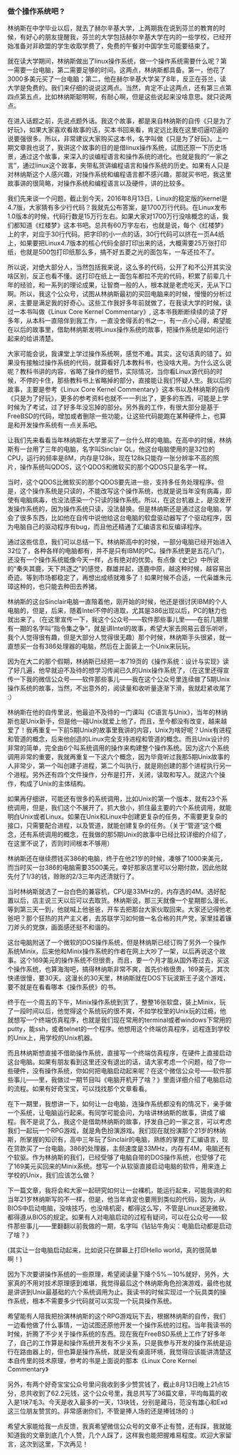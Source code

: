 ### 做个操作系统吧 ?
林纳斯在中学毕业以后，就去了赫尔辛基大学，上两期我在说到芬兰的教育的时候，有好心的朋友提醒我，芬兰的大学包括赫尔辛基大学在内的一些学校，已经开始准备对非欧盟的学生收取学费了，免费的午餐对中国学生可能要结束了。

就在读大学期间，林纳斯做出了linux操作系统，做一个操作系统需要什么呢？第一需要一台电脑，第二需要足够的时间。这两点，林纳斯都具备。第一，他花了3000多美元买了一台电脑；第二，他在赫尔辛基大学呆了8年，反正在芬兰，读大学是免费的。我们来仔细的说说这两点。当然，肯定不止这两点，还有第三点第四点第五点，比如林纳斯聪明啊，有耐心啊，但是这些说起来没啥意思。就只说两点。

在进入话题之前，先说点题外话。我这个故事，都是来自林纳斯的自传《只是为了好玩》，如果大家喜欢看故事的话，买本书回来看，肯定远比我在这里叨逼叨逼的说要强很多。所以，非常建议大家购买这本书，名字叫做《只是为了好玩》。上一期文章我也说了，我讲这个故事的目的是借linux操作系统，试图还原一下历史场景，通过这个故事，来深入的谈编程语言和操作系统的进化。也就是我的“一家之言”，通过linux这个故事，夹带私货讲编程语言和操作系统的历史。如果有人只是对林纳斯这个人感兴趣，对操作系统和编程语言都不感兴趣，那就买书吧，我这里故事讲的很简略，对操作系统和编程语言以及硬件，讲的比较多。

我们先来谈一个问题，截止到今天，2016年8月13日，Linux的稳定版的kernel是4.7版，大家猜有多少行代码？我就先公布答案，是1700万行代码。在Linux发布1.0版本的时候，代码行数是15万行左右。如果大家对1700万行没啥概念的话，我们都知道《红楼梦》这本书吧。总共有60万字左右，也就是说，每个《红楼梦》上的字，对应于30行代码。把字印的小一点的话，30行代码可以挤在一页A4纸上，如果要把Linux4.7版本的核心代码全部打印出来的话，大概需要25万张打印纸，也就是500包打印纸那么多，搞不好五菱之光的面包车，一车还拉不了。

所以说，对绝大部分人，当然包括我来说，这么多的代码，公开了和不公开其实没啥区别，反正也看不懂。这打印在纸上一面包车都拉不完的代码，积累了前辈几十年的经验，和一系列的理论成果，让智商一般的人，根本就是老虎吃天，无从下口啊。所以，我这个公众号，试图从林纳斯最初的买回电脑来的时候，慢慢的分析过来，主要是满足我的好奇心。这些工作我好多年前就做了，在我读大学的时候，读过一本书叫做《Linux Core Kernel Commentary》, 这本书我断断续续的读了好多年，从本科一直陪伴到我工作，一直没舍得丢的书之一，有一点小心得，希望能在以后的故事里，借助林纳斯发明Linux操作系统的故事，把操作系统是如何运行起来的给讲清楚。

大家可能会说，我课堂上学过操作系统啊，感觉不难。其实，这句话真的错了。如果没有接触过操作系统的代码，就算看好几本教科书，也没啥大用。为什么这么说呢？教科书讲的内容，省略了操作的细节，实际情况，当你看Linux源代码的时候，不停的卡住，那些教科书上省略掉的部分，直接能让我们怀疑人生。我以后的故事，主要是参考《Linux Core Kernel Commentary》这本书以及林纳斯的自传《只是为了好玩》，更多的参考资料也就不一一列出了，更多的东西，可能是上学时候为了考试，过了好多年没忘掉的部分。另外我的工作，有很大部分是基于FreeBSD的代码，增加或者删除一些功能，让这些代码能跑在某种硬件上，也算是和开发操作系统有一点关系吧。

让我们先来看看当年林纳斯在大学里买了一台什么样的电脑。在高中的时候，林纳斯有一台用了三年的电脑，名字叫Sinclair QL，他这台电脑使用的是32位的CPU，运行的频率是8M，内存是128k，现在128k只能存一张分辨率不高的照片，操作系统叫QDOS，这个QDOS和微软买的那个QDOS只是名字一样。

当时，这个QDOS比微软买的那个QDOS要先进一些，支持多任务处理程序。但是，这个操作系统是只读的，不能改写这个操作系统，也就是说当年没有病毒，即使有电脑病毒，也没法感染一个只读的操作系统。所以，在这台机器上，是没发开发操作系统的，因为操作系统只读，没法替换。但是林纳斯还是通过这台电脑，学会了很多东西，比如他在自传中说他给这台电脑的软盘驱动器写了个驱动程序，因为电脑自己的驱动程序有bug，而且他还精通了汇编语言和反编译程序。

通过这些信息，我们可以总结一下。林纳斯高中的时候，一部分电脑已经开始进入32位了，各种各样的电脑都有，并不是只有IBM的PC。操作系统更是五花八门，还没有一个操作系统能像今天一样，占有绝对的优势。有点像《史记》中所说的“秦失其鹿，天下共逐之”的感觉，群雄并起，逐鹿中原，越这种时候，越容易出奇迹。等到市场都稳定了，再想出成绩就难多了！如果时候不合适，一代枭雄朱元璋这种的，也只能去种田去养猪。

林纳斯的这台Sinclair电脑一直陪着他，刚开始的时候，他还是很讨厌IBM的个人电脑的，但是，后来，随着Intel不停的进取，尤其是386出现以后，PC的魅力也就出来了。（在这里宣传一下，我这个公众号——软件那些事儿里——在前几期里有一期的名字叫“指令集之争”，就是讲Intel的故事，希望大家去网易云音乐听听，我个人觉得很有趣，但是大部分人觉得很无趣）那个时候，林纳斯手头很紧，就一直想买一台有386处理器的电脑，然后在上面装上一个Unix来玩玩。

因为在大二的那个假期，林纳斯已经把一本719页的《操作系统：设计与实现》读了好几遍，他早就迫不及待的想学习传闻已久的Unix操作系统了，（在这里还得宣传一下我的微信公众号——软件那些事儿——我在这个公众号里连续做了5期Unix操作系统的故事，当然，不出意外的，阅读量和收听量逐渐下滑，我就赶紧收尾了 :）

林纳斯在他的自传里说，他最迫不及待的一门课叫《C语言与Unix》，当年的林纳斯也是Unix新手，但是他一碰Unix就爱上他了，而且，至今都没有改变，越来越爱了！我再重复一下前5期Unix的故事里我讲的内容，Unix为啥好呢？Unix有进程和管道的概念，后来他创造的Linux完全支持进程和管道的概念。而且Unix设计的非常的简单，完全由6个叫系统调用的操作来构建整个操作系统。因为这六个系统调用非常的重要，我就再重复一下这六个概念，因为毕竟听过我那5期Unix故事的人非常少，第一个叫创建子进程，第二个叫执行，就是刚创建的那个进程执行另一个进程。另外还有四个文件操作，分布是打开，关闭，读取和写入。就这六个操作，构成了Unix的主体结构。

如果再仔细讲，可能还有很多的系统调用，比如Unix的第一个版本，就有23个系统调用，但是，我们这个不展开了。抓大放小，抓住最主要的六个系统调用，就能明白Unix或者Linux。如果在Unix和Linux中创建更复杂的任务，不需要更复杂的接口，只需要配合进程，以及管道，就能创建复杂的任务。（关于“管道”这个概念，还有系统调用的概念，在我做的那5期Unix的故事中已经比较详细的介绍了，在这里不说了，否则时间根本不够用）

林纳斯还在继续攒钱买386的电脑，终于在他21岁的时候，凑够了1000来美元，而当时买一台386的电脑需要3500美元，幸好那家店里可以分期付款，因此他就先付了1/3的钱，赊账的2/3三年内还清就行了。

当时林纳斯就选了一台白色的兼容机，CPU是33MHz的，内存选的4M。选好配置以后，店主说三天以后可以去取货。林纳斯说，那三天就像一个星期那么漫长。等到第三天一到，他就喊上他爸爸，开车去把那台大家伙取回来。大家还记得他老爸吧？那个狂热的共产主义者，去苏联学习如何做一名合格的共产党，家里挂着镰刀斧头的党旗，画面感还挺不和谐的。

这台电脑附送了一个微软的DOS操作系统，但是林纳斯已经订购了另外一个操作系统Minix，后来他和Minix操作系统的作者在网上大吵了一架，以后再说这个故事。这个169美元的操作系统不但很贵，而且，要一个月才能从国外寄过去，买这个操作系统，也算海淘吧，搞得林纳斯非常不爽，首先价格很贵，169美元，其次快递很慢，要30天。这漫长的30天里，林纳斯就在DOS下玩波斯王子这个游戏，要不就是在看看哪本《操作系统》的书。

终于在一个周五的下午，Minix操作系统到货了，整整16张软盘，装上Minix，玩了一段时间以后，他觉得这个系统玩的很不爽，不如学校里的Unix玩的过瘾，他就想写一个终端仿真程序，也就是我们现在常用的terminal或者windows下常用的putty，能ssh，或者telnet的一个程序。他想用这个终端仿真程序，远程连到学校的Unix上，用学校的Unix机器。

而且林纳斯想直接不借助操作系统，直接写一个终端仿真程序，在硬件上直接启动这台电脑。如果有朋友看到这里还没有退出的话，请大家考虑一个问题，给了你一些硬件，没有操作系统，你如何把电脑启动起来呢？在这个微信公众号——软件那些事儿——里，我做过一期节目叫《电脑开机开了啥？》里面详细介绍了电脑启动的流程。如果有好奇宝宝，可以找找那个文章看看。

在下一期里，我想讲一下，如何让一台电脑，连操作系统都没有的情况下，亲手做一个系统，让电脑运行起来。有同学可能会问，为啥讲林纳斯的故事，讲成了编程。我不是说了么，我这个是借助林纳斯的故事，抒发自己的一家之言，可以考虑我们一起玩一个RPG游戏，就是角色扮演游戏。我们现在就扮演那个21岁的林纳斯，所掌握的知识有，高中三年玩了Sinclair的电脑，熟练的掌握了汇编语言，现在贷款买了一台电脑，386的处理器，主频速度是33MHz，内存有4M，电脑还有个软驱。作为林纳斯的我们，已经受够了电脑自带的DOS操作系统，也受够了花了169美元买回来的Minix系统。想写一个从软驱直接启动电脑的软件，用来连上学校的Unix，我们应该怎么做？

下一篇文章，我将会和大家一起研究如何让一台裸机，能运行起来，可能我讲的和当年21岁林纳斯写的不一样，但是，他当年肯定也要用到类似的代码，因为，从BIOS中启动电脑，没啥技巧，也没啥机密，都得这么写，不管是Linux还是微软，都得遵从BIOS的规定。如果有人对电脑启动的过程有疑问，可以在公众号——软件那些事儿——里翻翻以前我做的一期，名字叫《钻钻牛角尖：电脑启动都是启动了啥？》

(其实让一台电脑启动起来，比如说只在屏幕上打印Hello world，真的很简单啊！)

因为下次要讲操作系统的一些原理，希望阅读量下降个5%－10%就好，另外，大家真的不用对技术原理感到难堪，我觉得最后这个林纳斯角色扮演游戏，最终也就是讲讲到Unix最基础的六个系统调用为止。我读书的时候实现过一个玩具类的操作系统，根本不需要多少代码就可以实现一个玩具操作系统。

希望能有人陪我把扮演林纳斯的这个RPG游戏玩下去，根据林纳斯的自传，我们一边看他做了什么事情，一边试图还原他开发一个操作系统的过程。当年我读书的时候，折腾了不少关于操作系统的东西。现在我在FreeBSD系统上工作了好多年了，自己的工作算是和操作系统开发有不少关系，只是我参与开发的操作系统是运行在路由器上的，但也算是操作系统，就是没有桌面环境，我觉得应该能讲清楚这本自传里的技术原理，参考的书是上面说的那本《Linux Core Kernel Commentary》

另外，有两个好奇宝宝公众号里问我收到多少赞赏钱了，截止8月13日晚上21点15分，总共收到了62.2元钱，这个公众号里，我总共写了36篇文章，平均每篇的收入是1块7毛3。今天是收入最多的一天，13块钱，分别是藏马，范没有雄心和Exd这三位朋友赞赏的。非常感谢你们，不管是捧人场的还是捧钱场的 :)

希望大家能给我一点反馈，我真希望微信公众号的文章不止有赞，还有踩，我就能知道我的文章到底几个人赞，几个人踩了，这样我也能把握难易程度。欢迎大家留言，这次到这里，下次再见！
